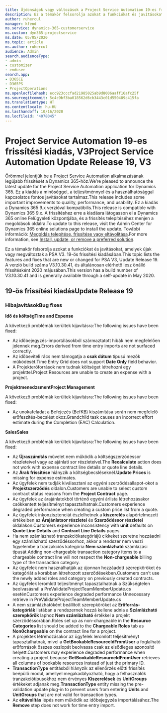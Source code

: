 ```yaml
---
title: Újdonságok vagy változások a Project Service Automation 19-es frissítési kiadásának V3 változatában
description: Ez a témakör felsorolja azokat a funkciókat és javításokat, amelyek elérhetők a Project Service Automation V3. 19-os frissítési kiadásában.
author: ruhercul
manager: kfend
ms.service: dynamics-365-customerservice
ms.custom: dyn365-projectservice
ms.date: 05/05/2020
ms.topic: article
ms.author: ruhercul
audience: Admin
search.audienceType:
- admin
- customizer
- enduser
search.app:
- D365CE
- D365PS
- ProjectOperations
ms.openlocfilehash: ecc923cccfad21985025ab9d8006aaff16afc25f
ms.sourcegitcommit: 5c4c9bf3ba018562d6cb3443c01d550489c415fa
ms.translationtype: HT
ms.contentlocale: hu-HU
ms.lasthandoff: 10/16/2020
ms.locfileid: "4078045"
---
```

# <a name="project-service-automation-update-release-19-v3"></a><span data-ttu-id="d8d96-103">Project Service Automation 19-es frissítési kiadás, V3</span><span class="sxs-lookup"><span data-stu-id="d8d96-103">Project Service Automation Update Release 19, V3</span></span>

<span data-ttu-id="d8d96-104">Örömmel jelentjük be a Project Service Automation alkalmazásának legújabb frissítését a Dynamics 365-höz.</span><span class="sxs-lookup"><span data-stu-id="d8d96-104">We’re pleased to announce the latest update for the Project Service Automation application for Dynamics 365.</span></span> <span data-ttu-id="d8d96-105">Ez a kiadás a minőséggel, a teljesítménnyel és a használhatósággal kapcsolatos fontos javításokat tartalmaz.</span><span class="sxs-lookup"><span data-stu-id="d8d96-105">This release includes some important improvements to quality, performance, and usability.</span></span> <span data-ttu-id="d8d96-106">Ez a kiadás a Dynamics 365 9.x verzióval kompatibilis.</span><span class="sxs-lookup"><span data-stu-id="d8d96-106">This release is compatible with Dynamics 365 9.x.</span></span> <span data-ttu-id="d8d96-107">A frissítéshez erre a kiadásra látogasson el a Dynamics 365 online Felügyeleti központjába, és a frissítés telepítéséhez menjen a megoldások oldalra.</span><span class="sxs-lookup"><span data-stu-id="d8d96-107">To update to this release, visit the Admin Center for Dynamics 365 online solutions page to install the update.</span></span> <span data-ttu-id="d8d96-108">További információ: [Megoldás telepítése, frissítése vagy eltávolítása](https://docs.microsoft.com/power-platform/admin/install-remove-preferred-solution).</span><span class="sxs-lookup"><span data-stu-id="d8d96-108">For more information, see [Install, update, or remove a preferred solution](https://docs.microsoft.com/power-platform/admin/install-remove-preferred-solution).</span></span>

<span data-ttu-id="d8d96-109">Ez a témakör felsorolja azokat a funkciókat és javításokat, amelyek újak vagy megváltoztak a PSA V3. 19-ös frissítési kiadásában.</span><span class="sxs-lookup"><span data-stu-id="d8d96-109">This topic lists the features and fixes that are new or changed for PSA V3, Update Release 19.</span></span> <span data-ttu-id="d8d96-110">A verzió build száma V3.10.30.41, és általánosan elérhető lesz önálló frissítésként 2020 májusában.</span><span class="sxs-lookup"><span data-stu-id="d8d96-110">This version has a build number of V3.10.30.41 and is generally available through a self-update in May 2020.</span></span>

## <a name="update-release-19"></a><span data-ttu-id="d8d96-111">19-ös frissítési kiadás</span><span class="sxs-lookup"><span data-stu-id="d8d96-111">Update Release 19</span></span>

### <a name="bug-fixes"></a><span data-ttu-id="d8d96-112">Hibajavítások</span><span class="sxs-lookup"><span data-stu-id="d8d96-112">Bug fixes</span></span>

<span data-ttu-id="d8d96-113">**Idő és költség**</span><span class="sxs-lookup"><span data-stu-id="d8d96-113">**Time and Expense**</span></span>

<span data-ttu-id="d8d96-114">A következő problémák kerültek kijavításra:</span><span class="sxs-lookup"><span data-stu-id="d8d96-114">The following issues have been fixed:</span></span> 

- <span data-ttu-id="d8d96-115">Az időbejegyzés-importálásokból származtatott hibák nem megfelelően jelennek meg.</span><span class="sxs-lookup"><span data-stu-id="d8d96-115">Errors derived from time entry imports are not surfaced correctly.</span></span>
- <span data-ttu-id="d8d96-116">Az időbeviteli rács nem támogatja a **csak dátum** típusú mezők működését.</span><span class="sxs-lookup"><span data-stu-id="d8d96-116">Time Entry Grid does not support **Date Only** field behavior.</span></span>
- <span data-ttu-id="d8d96-117">A Projekterőforrások nem tudnak költséget létrehozni egy projekttel.</span><span class="sxs-lookup"><span data-stu-id="d8d96-117">Project Resources are unable to create an expense with a project.</span></span>

<span data-ttu-id="d8d96-118">**Projektmenedzsment**</span><span class="sxs-lookup"><span data-stu-id="d8d96-118">**Project Management**</span></span>

<span data-ttu-id="d8d96-119">A következő problémák kerültek kijavításra:</span><span class="sxs-lookup"><span data-stu-id="d8d96-119">The following issues have been fixed:</span></span> 

-  <span data-ttu-id="d8d96-120">Az unokafeladat a Befejezés (BefKB) kiszámítása során nem megfelelő erőfeszítés-becslést okoz.</span><span class="sxs-lookup"><span data-stu-id="d8d96-120">Grandchild task causes an incorrect effort estimate during the Completion (EAC) Calculation.</span></span>

<span data-ttu-id="d8d96-121">**Sales**</span><span class="sxs-lookup"><span data-stu-id="d8d96-121">**Sales**</span></span>

<span data-ttu-id="d8d96-122">A következő problémák kerültek kijavításra:</span><span class="sxs-lookup"><span data-stu-id="d8d96-122">The following issues have been fixed:</span></span> 

- <span data-ttu-id="d8d96-123">Az **Újraszámítás** művelet nem működik a költségszerződéssor részleteivel vagy az ajánlati sor részleteivel.</span><span class="sxs-lookup"><span data-stu-id="d8d96-123">The **Recalculate** action does not work with expense contract line details or quote line details.</span></span>
- <span data-ttu-id="d8d96-124">Az **Árak frissítése** hiányzik a költségbecsléseknél.</span><span class="sxs-lookup"><span data-stu-id="d8d96-124">**Update Prices** is missing for expense estimates.</span></span>
-  <span data-ttu-id="d8d96-125">Az ügyfelek nem tudják kiválasztani az egyéni szerződésállapot-okot a **Projektszerződés** oldalon.</span><span class="sxs-lookup"><span data-stu-id="d8d96-125">Customers are unable to select custom contract status reasons from the **Project Contract** page.</span></span>
- <span data-ttu-id="d8d96-126">Az ügyfelek az árajánlatokból történő egyéni árlista létrehozásakor csökkentett teljesítményt tapasztalhatnak.</span><span class="sxs-lookup"><span data-stu-id="d8d96-126">Customers experience degraded performance when creating a custom price list from a quote.</span></span>
- <span data-ttu-id="d8d96-127">Az ügyfelek inkonzisztenciát észlelhetnek a **kiszerelés** alapértelmezett értékeiben az **Árajánlatsor részletei** és **Szerződéssor részletei** oldalakon.</span><span class="sxs-lookup"><span data-stu-id="d8d96-127">Customers experience inconsistency with **unit** defaults on **Quote Line Details** and **Contract Line Details** pages.</span></span>
- <span data-ttu-id="d8d96-128">Ha nem számlázható tranzakciókategóriájú cikkeket szeretne hozzáadni egy számlázható szerződéssorhoz, akkor a rendszer nem veszi figyelembe a tranzakciós kategória **Nem számlázható** számlázási típusát.</span><span class="sxs-lookup"><span data-stu-id="d8d96-128">Adding non-chargeable transaction category items to a chargeable contract line will not respect the **Non-chargeable** billing type of the transaction category.</span></span>
- <span data-ttu-id="d8d96-129">Az ügyfelek nem használhatják az újonnan hozzáadott szerepköröket és kategóriát a korábban létrehozott szerződésekben.</span><span class="sxs-lookup"><span data-stu-id="d8d96-129">Customers can't use the newly added roles and category on previously created contracts.</span></span>
- <span data-ttu-id="d8d96-130">Az ügyfelek leromlott teljesítményt tapasztalhatnak a Szükségtelen beolvasásnál a PreValidateProjectTeamMemberUpdate.cs esetén</span><span class="sxs-lookup"><span data-stu-id="d8d96-130">Customers experience degraded performance Unnecessary retrieve in PreValidateProjectTeamMemberUpdate.cs</span></span>
- <span data-ttu-id="d8d96-131">A nem számlázhatóként beállított szerepköröket az **Erőforrás-kategóriák** listában a rendszernek hozzá kellene adnia a **Számlázható szerepkörök** laphoz **Nem számlázható** értékkel a projekt szerződéssorában.</span><span class="sxs-lookup"><span data-stu-id="d8d96-131">Roles set up as non-chargeable in the **Resource Categories** list should be added to the **Chargeable Roles** tab as **Non0chargeable** on the contract line for a project.</span></span>
- <span data-ttu-id="d8d96-132">A projektek létrehozásakor az ügyfelek leromlott teljesítményt tapasztalhatnak, mivel a **GetBookableResourceIdFromUser** a foglalható erőforrások összes oszlopát beolvassa csak az elsődleges azonosító helyett.</span><span class="sxs-lookup"><span data-stu-id="d8d96-132">Customers may experience degraded performance when creating a project because **GetBookableResourceIdFromUser** retrieves all columns of bookable resources instead of just the primary ID.</span></span>
- <span data-ttu-id="d8d96-133">**TransactionType** entitásból hiányzik az ellenőrzés előtti frissítés beépülő modul, amellyel megakadályozható, hogy a felhasználók tranzakciótípusokhoz nem érvényes **Kiszerelések** és **UnitGroups** értékeket adjanak meg.</span><span class="sxs-lookup"><span data-stu-id="d8d96-133">**TransactionType** entity missing the pre-validation update plug-in to prevent users from entering **Units** and **UnitGroups** that are not valid for transaction types.</span></span>
- <span data-ttu-id="d8d96-134">Az **eltávolítás** lépés nem működik az időbejegyzés importálásához.</span><span class="sxs-lookup"><span data-stu-id="d8d96-134">The **Remove** step does not work for time entry import.</span></span>
